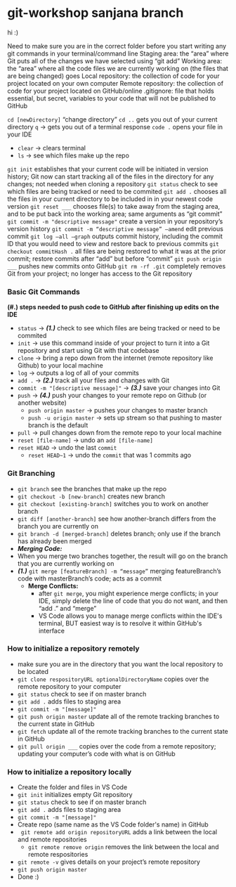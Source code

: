 # git-workshop sanjana branch

hi :)

Need to make sure you are in the correct folder before you start writing any git commands in your terminal/command line
Staging area: the “area” where Git puts all of the changes we have selected using “git add”
Working area: the “area” where all the code files we are currently working on (the files that are being changed) goes
Local repository: the collection of code for your project located on your own computer
Remote repository: the collection of code for your project located on GitHub/online
.gitignore: file that holds essential, but secret, variables to your code that will not be published to GitHub

`cd [newDirectory]` “change directory”
`cd ..` gets you out of your current directory
`q` -> gets you out of a terminal response
`code .` opens your file in your IDE
* `clear` -> clears terminal
* `ls` -> see which files make up the repo


`git init` establishes that your current code will be initiated in version history; Git now can start tracking all of the files in the directory for any changes; not needed when cloning a repository
`git status` check to see which files are being tracked or need to be commited
`git add .` chooses all the files in your current directory to be included in in your newest code version
`git reset ___` chooses file(s) to take away from the staging area, and to be put back into the working area; same arguments as “git commit”
`git commit -m "descriptive message"` create a version in your repository’s version history
`git commit -m “descriptive message” –amend` edit previous commit
`git log –all –graph` outputs commit history, including the commit ID that you would need to view and restore back to previous commits
`git checkout commitHash .` all files are being restored to what it was at the prior commit; restore commits after “add” but before “commit” 
`git push origin ___` pushes new commits onto GitHub
`git rm -rf .git` completely removes Git from your project; no longer has access to the Git repository


### Basic Git Commands ###
**(#.) steps needed to push code to GitHub after finishing up edits on the IDE**
* `status` -> ***(1.)*** check to see which files are being tracked or need to be commited
* `init` -> use this command inside of your project to turn it into a Git repository and start using Git with that codebase
* `clone` -> bring a repo down from the internet (remote repository like Github) to your local machine
* `log` -> outputs a log of all of your commits
* `add .` -> ***(2.)*** track  all your files and changes with Git
* `commit -m "[descriptive message]"` -> ***(3.)*** save your changes into Git
* `push` -> ***(4.)*** push your changes to your remote repo on Github (or another website)
	* `push origin master` -> pushes your changes to master branch
	* `push -u origin master` -> sets up stream so that pushing to master branch is the default
* `pull` -> pull changes down from the remote repo to your local machine
* `reset [file-name]` -> undo an `add [file-name]`
* `reset HEAD` -> undo the last `commit`
	* `reset HEAD~1` -> undo the `commit` that was 1 commits ago


### Git Branching ###
* `git branch` see the branches that make up the repo
* `git checkout -b [new-branch]` creates new branch
* `git checkout [existing-branch]` switches you to work on another branch
* `git diff [another-branch]` see how another-branch differs from the branch you are currently on
* `git branch -d [merged-branch]` deletes branch; only use if the branch has already been merged
* ***Merging Code:***
* When you merge two branches together, the result will go on the branch that you are currently working on
* ***(1.)*** `git merge [featureBranch] -m “message”` merging featureBranch’s code with masterBranch’s code; acts as a commit
	* **Merge Conflicts:**
		* after `git merge`, you might experience merge conflicts; in your IDE, simply delete the line of code that you do not want, and then “add .” and “merge”
		* VS Code allows you to manage merge conflicts within the IDE's terminal, BUT easiest way is to resolve it within GitHub's interface


### How to initialize a repository remotely ###
* make sure you are in the directory that you want the local repository to be located
* `git clone respositoryURL optionalDirectoryName` copies over the remote repository to your computer
* `git status` check to see if on master branch
* `git add .` adds files to staging area
* `git commit -m "[message]" `
* `git push origin master` update all of the remote tracking branches to the current state in GitHub
* `git fetch` update all of the remote tracking branches to the current state in GitHub
* `git pull origin ___` copies over the code from a remote repository; updating your computer’s code with what is on GitHub


### How to initialize a repository locally ###
* Create the folder and files in VS Code
* `git init` initializes empty Git repository
* `git status` check to see if on master branch
* `git add .` adds files to staging area
* `git commit -m "[message]" `
* Create repo (same name as the VS Code folder's name) in GitHub
* ` git remote add origin repositoryURL` adds a link between the local and remote repositories
	* `git remote remove origin` removes the link between the local and remote respositories 
* `git remote -v` gives details on your project’s remote repository
* `git push origin master`
* Done :)
